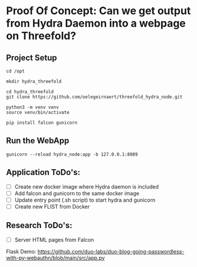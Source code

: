 # Proof Of Concept: Can we get output from Hydra Daemon into a webpage on Threefold?

## Project Setup

~~~
cd /opt

mkdir hydra_threefold

cd hydra_threefold
git clone https://github.com/oelegeirnaert/threefold_hydra_node.git

python3 -m venv venv
source venv/bin/activate

pip install falcon gunicorn
~~~


## Run the WebApp

~~~
gunicorn --reload hydra_node:app -b 127.0.0.1:8089
~~~

## Application ToDo's:
- [ ] Create new docker image where Hydra daemon is included
- [ ] Add falcon and gunicorn to the same docker image
- [ ] Update entry point (.sh script) to start hydra and gunicorn
- [ ] Create new FLIST from Docker

## Research ToDo's:
- [ ] Server HTML pages from Falcon

Flask Demo: https://github.com/duo-labs/duo-blog-going-passwordless-with-py-webauthn/blob/main/src/app.py
